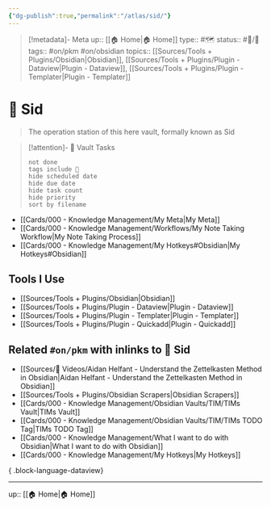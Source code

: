 ```yaml
---
{"dg-publish":true,"permalink":"/atlas/sid/"}
---
```


> [!metadata]- Meta
> up:: [[🏠 Home\|🏠 Home]]
> type:: #🗺 
> status:: #📝/🌱   
> tags:: #on/pkm #on/obsidian 
> topics:: [[Sources/Tools + Plugins/Obsidian\|Obsidian]], [[Sources/Tools + Plugins/Plugin - Dataview\|Plugin - Dataview]], [[Sources/Tools + Plugins/Plugin - Templater\|Plugin - Templater]]

# 🧠 Sid 

> The operation station of this here vault, formally known as Sid

> [!attention]- 🧠 Vault Tasks
> ```tasks
> not done
> tags include 🧠
> hide scheduled date
> hide due date
> hide task count
> hide priority
> sort by filename
> ```

- [[Cards/000 - Knowledge Management/My Meta\|My Meta]]
- [[Cards/000 - Knowledge Management/Workflows/My Note Taking Workflow\|My Note Taking Process]]
- [[Cards/000 - Knowledge Management/My Hotkeys#Obsidian\|My Hotkeys#Obsidian]]

## Tools I Use
- [[Sources/Tools + Plugins/Obsidian\|Obsidian]]
- [[Sources/Tools + Plugins/Plugin - Dataview\|Plugin - Dataview]]
- [[Sources/Tools + Plugins/Plugin - Templater\|Plugin - Templater]]
- [[Sources/Tools + Plugins/Plugin - Quickadd\|Plugin - Quickadd]]

## Related `#on/pkm` with inlinks to 🧠 Sid
 
- [[Sources/🎥 Videos/Aidan Helfant - Understand the Zettelkasten Method in Obsidian\|Aidan Helfant - Understand the Zettelkasten Method in Obsidian]]
- [[Sources/Tools + Plugins/Obsidian Scrapers\|Obsidian Scrapers]]
- [[Cards/000 - Knowledge Management/Obsidian Vaults/TIM/TIMs Vault\|TIMs Vault]]
- [[Cards/000 - Knowledge Management/Obsidian Vaults/TIM/TIMs TODO Tag\|TIMs TODO Tag]]
- [[Cards/000 - Knowledge Management/What I want to do with Obsidian\|What I want to do with Obsidian]]
- [[Cards/000 - Knowledge Management/My Hotkeys\|My Hotkeys]]

{ .block-language-dataview}

---
up:: [[🏠 Home\|🏠 Home]]